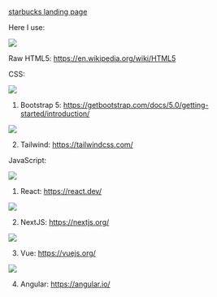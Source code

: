 [starbucks landing page](https://istiakahammedsaad.github.io/starbucks.landing.page.github.io/)

Here I use:

![](https://upload.wikimedia.org/wikipedia/commons/thumb/6/61/HTML5_logo_and_wordmark.svg/130px-HTML5_logo_and_wordmark.svg.png)

Raw HTML5: https://en.wikipedia.org/wiki/HTML5

CSS:

![](https://upload.wikimedia.org/wikipedia/commons/thumb/b/b2/Bootstrap_logo.svg/120px-Bootstrap_logo.svg.png)

1. Bootstrap 5: https://getbootstrap.com/docs/5.0/getting-started/introduction/

![](https://upload.wikimedia.org/wikipedia/commons/thumb/archive/d/d5/20230715030041%21Tailwind_CSS_Logo.svg/120px-Tailwind_CSS_Logo.svg.png)

2. Tailwind: https://tailwindcss.com/

JavaScript:

![](https://upload.wikimedia.org/wikipedia/commons/thumb/3/30/React_Logo_SVG.svg/120px-React_Logo_SVG.svg.png)

1. React: https://react.dev/

![](https://upload.wikimedia.org/wikipedia/commons/thumb/archive/8/8e/20230404233502%21Nextjs-logo.svg/120px-Nextjs-logo.svg.png)

2. NextJS: https://nextjs.org/

![](https://upload.wikimedia.org/wikipedia/commons/thumb/9/95/Vue.js_Logo_2.svg/120px-Vue.js_Logo_2.svg.png)

3. Vue: https://vuejs.org/

![](https://upload.wikimedia.org/wikipedia/commons/thumb/c/cf/Angular_full_color_logo.svg/120px-Angular_full_color_logo.svg.png)

4. Angular: https://angular.io/
